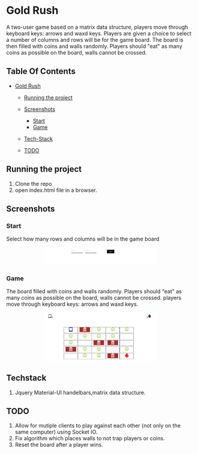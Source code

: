 # Gold Rush
A two-user game based on a matrix data structure, players move through keyboard keys: arrows and waxd keys. Players are given a choice to select a number of columns and rows will be for the game board.
The board is then filled with coins and walls randomly.
Players should "eat" as many coins as possible on the board, walls cannot be crossed.

## Table Of Contents
- [Gold Rush](#Gold-Rush)
  * [Running the project](#running-the-project)
  * [Screenshots](#Screenshots)
    + [Start](#start)
    + [Game](#game)
   
  * [Tech-Stack](#Techstack)
  * [TODO](#todo)


## Running the project

1. Clone the repo
2. open  index.html file in a browser.


## Screenshots



### Start
Select how many rows and columns will be in the game board
<p align="center"><img src="Screenshots/start.png" width="300" /></p>

### Game
The board  filled with coins and walls randomly.
Players should "eat" as many coins as possible on the board, walls cannot be crossed.
players move through keyboard keys: arrows and waxd keys.
<p align="center"><img src="Screenshots/game.png" width="300" /></p>

## Techstack
1. Jquery Material-UI handelbars,matrix data structure.

## TODO
1. Allow for mutiple clients to play against each other (not only on the same computer) using Socket IO.
2. Fix algorithm which places walls to not trap players or coins.
3. Reset the board after a player wins.

